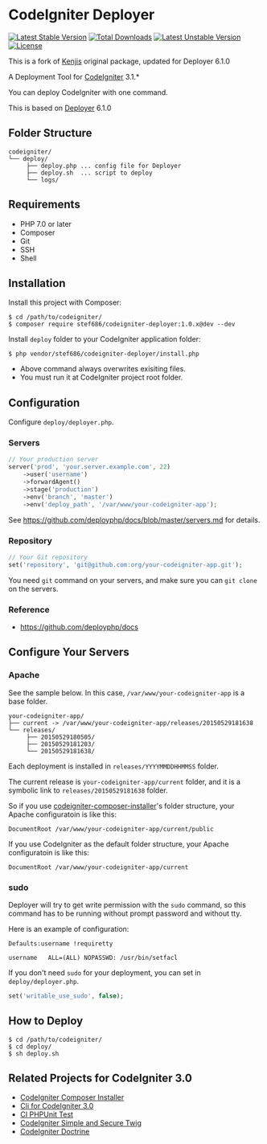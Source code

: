 # CodeIgniter Deployer

[![Latest Stable Version](https://poser.pugx.org/stef686/codeigniter-deployer/v/stable)](https://packagist.org/packages/stef686/codeigniter-deployer) [![Total Downloads](https://poser.pugx.org/stef686/codeigniter-deployer/downloads)](https://packagist.org/packages/stef686/codeigniter-deployer) [![Latest Unstable Version](https://poser.pugx.org/stef686/codeigniter-deployer/v/unstable)](https://packagist.org/packages/stef686/codeigniter-deployer) [![License](https://poser.pugx.org/stef686/codeigniter-deployer/license)](https://packagist.org/packages/stef686/codeigniter-deployer)

This is a fork of [Kenjis](kenjis/codeigniter-deployer) original package, updated for Deployer 6.1.0

A Deployment Tool for [CodeIgniter](https://github.com/bcit-ci/CodeIgniter) 3.1.*

You can deploy CodeIgniter with one command.

This is based on [Deployer](http://deployer.org/) 6.1.0

## Folder Structure

```
codeigniter/
└── deploy/
     ├── deploy.php ... config file for Deployer
     ├── deploy.sh  ... script to deploy
     └── logs/
```

## Requirements

* PHP 7.0 or later
* Composer
* Git
* SSH
* Shell

## Installation

Install this project with Composer:

~~~
$ cd /path/to/codeigniter/
$ composer require stef686/codeigniter-deployer:1.0.x@dev --dev
~~~

Install `deploy` folder to your CodeIgniter application folder:

~~~
$ php vendor/stef686/codeigniter-deployer/install.php
~~~

* Above command always overwrites exisiting files.
* You must run it at CodeIgniter project root folder.

## Configuration

Configure `deploy/deployer.php`.

### Servers

~~~php
// Your production server
server('prod', 'your.server.example.com', 22)
    ->user('username')
    ->forwardAgent()
    ->stage('production')
    ->env('branch', 'master')
    ->env('deploy_path', '/var/www/your-codeigniter-app');
~~~

See https://github.com/deployphp/docs/blob/master/servers.md for details.

### Repository

~~~php
// Your Git repository
set('repository', 'git@github.com:org/your-codeigniter-app.git');
~~~

You need `git` command on your servers, and make sure you can `git clone` on the servers.

### Reference

* https://github.com/deployphp/docs

## Configure Your Servers

### Apache

See the sample below. In this case, `/var/www/your-codeigniter-app` is a base folder.

~~~
your-codeigniter-app/
├── current -> /var/www/your-codeigniter-app/releases/20150529181638
└── releases/
     ├── 20150529180505/
     ├── 20150529181203/
     └── 20150529181638/
~~~

Each deployment is installed in `releases/YYYYMMDDHHMMSS` folder.

The current release is `your-codeigniter-app/current` folder, and it is a symbolic link to `releases/20150529181638` folder.

So if you use [codeigniter-composer-installer](https://github.com/stef686/codeigniter-composer-installer)'s folder structure, your Apache configuratoin is like this:

~~~
DocumentRoot /var/www/your-codeigniter-app/current/public
~~~

If you use CodeIgniter as the default folder structure, your Apache configuratoin is like this:

~~~
DocumentRoot /var/www/your-codeigniter-app/current
~~~

### sudo

Deployer will try to get write permission with the `sudo` command, so this command has to be running without prompt password and without tty.

Here is an example of configuration:

~~~
Defaults:username !requiretty

username   ALL=(ALL) NOPASSWD: /usr/bin/setfacl
~~~

If you don't need `sudo` for your deployment, you can set in `deploy/deployer.php`.

~~~php
set('writable_use_sudo', false);
~~~

## How to Deploy

~~~
$ cd /path/to/codeigniter/
$ cd deploy/
$ sh deploy.sh
~~~

## Related Projects for CodeIgniter 3.0

* [CodeIgniter Composer Installer](https://github.com/kenjis/codeigniter-composer-installer)
* [Cli for CodeIgniter 3.0](https://github.com/kenjis/codeigniter-cli)
* [CI PHPUnit Test](https://github.com/kenjis/ci-phpunit-test)
* [CodeIgniter Simple and Secure Twig](https://github.com/kenjis/codeigniter-ss-twig)
* [CodeIgniter Doctrine](https://github.com/kenjis/codeigniter-doctrine)
